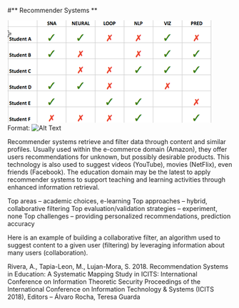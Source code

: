 #** Recommender Systems **

![GitHub Logo](Recommender.png)
Format: ![Alt Text](url)

Recommender systems retrieve and filter data through content and similar profiles.  Usually used within the e-commerce domain (Amazon), they offer users recommendations for unknown, but possibly desirable products.  This technology is also used to suggest videos (YouTube), movies (NetFlix), even friends (Facebook).   The education domain may be the latest to apply recommender systems to support teaching and learning activities through enhanced information retrieval.  

Top areas – academic choices, e-learning
Top approaches – hybrid, collaborative filtering
Top evaluation/validation strategies – experiment, none
Top challenges – providing personalized recommendations, prediction accuracy

Here is an example of building a collaborative filter, an algorithm used to suggest content to a given user (filtering) by leveraging information about many users (collaboration). 

Rivera, A., Tapia-Leon, M., Lujan-Mora, S. 2018. Recommendation Systems in Education: A Systematic Mapping Study in ICITS: International Conference on Information Theoretic Security Proceedings of the International Conference on Information Technology & Systems (ICITS 2018), Editors – Álvaro Rocha, Teresa Guarda 
